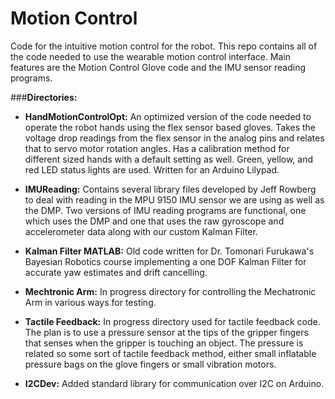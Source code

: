 Motion Control
=============

Code for the intuitive motion control for the robot. This repo contains all of the code needed to use the wearable motion control interface. Main features are the Motion Control Glove code and the IMU sensor reading programs.

###**Directories:**

  - **HandMotionControlOpt:** An optimized version of the code needed to operate the robot hands using the flex sensor based gloves. Takes the voltage drop readings from the flex sensor in the analog pins and relates that to servo motor rotation angles. Has a calibration method for different sized hands with a default setting as well. Green, yellow, and red LED status lights are used. Written for an Arduino Lilypad.

  - **IMUReading:** Contains several library files developed by Jeff Rowberg to deal with reading in the MPU 9150 IMU sensor we are using as well as the DMP. Two versions of IMU reading programs are functional, one which uses the DMP and one that uses the raw gyroscope and accelerometer data along with our custom Kalman Filter.
  
  - **Kalman Filter MATLAB:** Old code written for Dr. Tomonari Furukawa's Bayesian Robotics course implementing a one DOF Kalman Filter for accurate yaw estimates and drift cancelling.
  
  - **Mechtronic Arm:** In progress directory for controlling the Mechatronic Arm in various ways for testing.
  
  - **Tactile Feedback:** In progress directory used for tactile feedback code. The plan is to use a pressure sensor at the tips of the gripper fingers that senses when the gripper is touching an object. The pressure is related so some sort of tactile feedback method, either small inflatable pressure bags on the glove fingers or small vibration motors. 
  
  - **I2CDev:** Added standard library for communication over I2C on Arduino.
